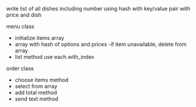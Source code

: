 write list of all dishes including number
using hash with key/value pair with price and dish

menu class
 - initialize items array
 - array with hash of options and prices
 -if item unavailable, delete from array
 - list method use each.with_index 


order class
- choose items method
- select from array
- add total method
- send text method
